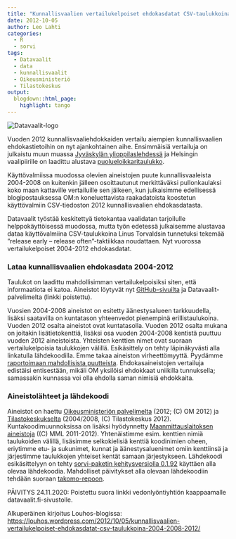 ```yaml
---
title: "Kunnallisvaalien vertailukelpoiset ehdokasdatat CSV-taulukkoina: 2004 / 2008 / 2012"
date: 2012-10-05
author: Leo Lahti
categories:
  - R
  - sorvi
tags:
  - Datavaalit
  - data
  - kunnallisvaalit
  - Oikeusministeriö
  - Tilastokeskus
output:
  blogdown::html_page:
    highlight: tango
---
```


![Datavaalit-logo](/images/datavaalit_logo_final_small.png#floatright)

Vuoden 2012 kunnallisvaaliehdokkaiden vertailu aiempien kunnallisvaalien ehdokastietoihin on nyt ajankohtainen aihe. Ensimmäisiä vertailuja on julkaistu muun muassa [Jyväskylän ylioppilaslehdessä](http://www.jylkkari.fi/2012/10/valtakunnallinen-ehdokasdata-tarjolla-tassa/) ja Helsingin vaalipiirille on laadittu alustava [puolueloikkaritaulukko](http://www.facebook.com/groups/datavaalit/permalink/276939669090920/).

Käyttövalmiissa muodossa olevien aineistojen puute kunnallisvaaleista 2004-2008 on kuitenkin jälleen osoittautunut merkittäväksi pullonkaulaksi koko maan kattaville vertailuille sen jälkeen, kun julkaisimme edellisessä blogipostauksessa OM:n koneluettavista raakadatoista koostetun käyttövalmiin CSV-tiedoston 2012 kunnallisvaalien ehdokasdatasta.

Datavaalit työstää keskitettyä tietokantaa vaalidatan tarjoilulle helppokäyttöisessä muodossa, mutta työn edetessä julkaisemme alustavaa dataa käyttövalmiina CSV-taulukkoina Linus Torvaldsin tunnetuksi tekemää ”release early – release often”-taktiikkaa noudattaen. Nyt vuorossa vertailukelpoiset 2004-2012 ehdokasdatat.

### Lataa kunnallisvaalien ehdokasdata 2004-2012

Taulukot on laadittu mahdollisimman vertailukelpoisiksi siten, että informaatiota ei katoa. Aineistot löytyvät nyt [GitHub-sivuilta](https://github.com/avoindata/datavaalit-ehdokas-ja-tulostiedot) ja Datavaalit-palvelimelta (linkki poistettu).

Vuosien 2004-2008 aineistot on esitetty äänestysalueen tarkkuudella, lisäksi saatavilla on kuntatason yhteenvedot pienempinä erillistaulukoina. Vuoden 2012 osalta aineistot ovat kuntatasolla. Vuoden 2012 osalta mukana on joitakin lisätietokenttiä, lisäksi osa vuoden 2004-2008 kentistä puuttuu vuoden 2012 aineistoista. Yhteisten kenttien nimet ovat suoraan vertailukelpoisia taulukkojen välillä. Esikäsittely on tehty läpinäkyvästi alla linkatulla lähdekoodilla. Emme takaa aineiston virheettömyyttä. Pyydämme [raportoimaan mahdollisista puutteista](http://louhos.github.com/contact.html). Ehdokasaineistojen vertailuja edistäisi entisestään, mikäli OM yksilöisi ehdokkaat uniikilla tunnuksella; samassakin kunnassa voi olla ehdolla saman nimisiä ehdokkaita.

### Aineistolähteet ja lähdekoodi

Aineistot on haettu [Oikeusministeriön palvelimelta](http://192.49.229.35/K2012/s/ehd_listat/kokomaa.htm#ladattavat) (2012; (C) OM 2012) ja [Tilastokeskukselta](http://pxweb2.stat.fi/database/StatFin/databasetree_fi.asp) (2004/2008, (C) Tilastokeskus 2012). Kuntakoodimuunnoksissa on lisäksi hyödynnetty [Maanmittauslaitoksen aineistoja](http://www.maanmittauslaitos.fi/avoindata) ((C) MML 2011-2012). Yhtenäistimme esim. kenttien nimiä taulukoiden välillä, lisäsimme selkokielisiä kenttiä koodinimien oheen, eriytimme etu- ja sukunimet, kunnat ja äänestysaluenimet omiin kenttiinsä ja järjestimme taulukkojen yhteiset kentät samaan järjestykseen. Lähdekoodi esikäsittelyyn on tehty [sorvi-paketin kehitysversiolla 0.1.92](https://github.com/louhos/sorvi/tree/develop) käyttäen alla olevaa lähdekoodia. Mahdolliset päivitykset alla olevaan lähdekoodiin tehdään suoraan [takomo-repoon](https://github.com/louhos/takomo/blob/master/datavaalit/MunicipalElectionData.R).

PÄIVITYS 24.11.2020: Poistettu suora linkki vedonlyöntiyhtiön kaappaamalle datavaalit.fi-sivustolle.

Alkuperäinen kirjoitus Louhos-blogissa: https://louhos.wordpress.com/2012/10/05/kunnallisvaalien-vertailukelpoiset-ehdokasdatat-csv-taulukkoina-2004-2008-2012/